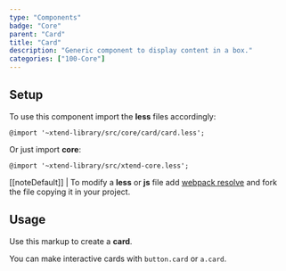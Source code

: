```yaml
---
type: "Components"
badge: "Core"
parent: "Card"
title: "Card"
description: "Generic component to display content in a box."
categories: ["100-Core"]
---
```


## Setup

To use this component import the **less** files accordingly:

```less
@import '~xtend-library/src/core/card/card.less';
```

Or just import **core**:

```less
@import '~xtend-library/src/xtend-core.less';
```

[[noteDefault]]
| To modify a **less** or **js** file add [webpack resolve](/introduction/setup#usage-webpack) and fork the file copying it in your project.

## Usage

Use this markup to create a **card**.

<script type="text/plain" class="language-markup">
  <div class="card card-default">
    <div class="card-design"></div>
    <div class="card-inner">
      <div class="card-content">

        <div class="card-asset">
          <!-- content -->
        </div>

        <div class="card-block card-item">
          <!-- content -->
        </div>

      </div>
    </div>
  </div>
</script>

You can make interactive cards with `button.card` or `a.card`.

<demo>
  <demovanilla src="vanilla/components/card/usage">
  </demovanilla>
</demo>
